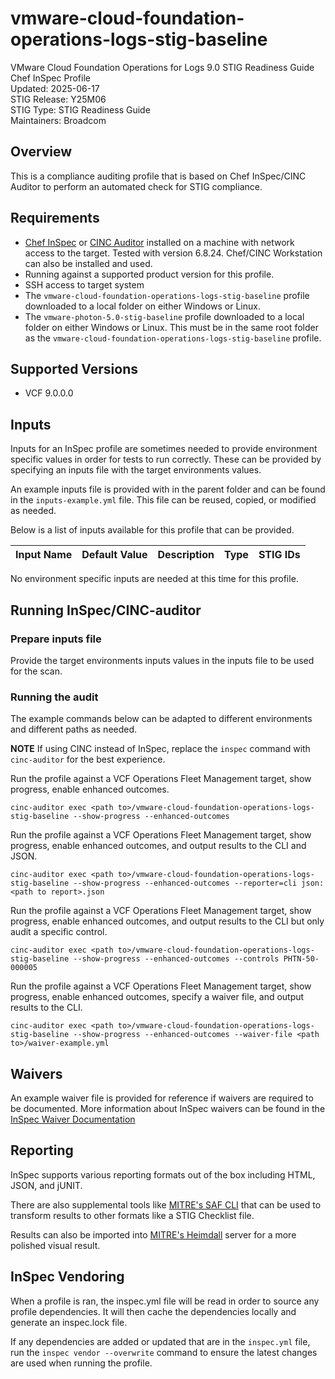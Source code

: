 # vmware-cloud-foundation-operations-logs-stig-baseline
VMware Cloud Foundation Operations for Logs 9.0 STIG Readiness Guide Chef InSpec Profile  
Updated: 2025-06-17  
STIG Release: Y25M06  
STIG Type: STIG Readiness Guide  
Maintainers: Broadcom  

## Overview
This is a compliance auditing profile that is based on Chef InSpec/CINC Auditor to perform an automated check for STIG compliance.  

## Requirements
- [Chef InSpec](https://downloads.chef.io/tools/inspec) or [CINC Auditor](https://cinc.sh/start/auditor/) installed on a machine with network access to the target. Tested with version 6.8.24. Chef/CINC Workstation can also be installed and used.
- Running against a supported product version for this profile.
- SSH access to target system
- The `vmware-cloud-foundation-operations-logs-stig-baseline` profile downloaded to a local folder on either Windows or Linux.
- The `vmware-photon-5.0-stig-baseline` profile downloaded to a local folder on either Windows or Linux. This must be in the same root folder as the `vmware-cloud-foundation-operations-logs-stig-baseline` profile.

## Supported Versions
- VCF 9.0.0.0  

## Inputs
Inputs for an InSpec profile are sometimes needed to provide environment specific values in order for tests to run correctly. These can be provided by specifying an inputs file with the target environments values.  

An example inputs file is provided with in the parent folder and can be found in the `inputs-example.yml` file. This file can be reused, copied, or modified as needed. 

Below is a list of inputs available for this profile that can be provided.  

|     Input Name    |       Default Value       | Description |     Type    |   STIG IDs  |
|-------------------|---------------------------|-------------|-------------|-------------|

No environment specific inputs are needed at this time for this profile.  

## Running InSpec/CINC-auditor

### Prepare inputs file
Provide the target environments inputs values in the inputs file to be used for the scan.

### Running the audit
The example commands below can be adapted to different environments and different paths as needed. 

**NOTE** If using CINC instead of InSpec, replace the `inspec` command with `cinc-auditor` for the best experience.  

Run the profile against a VCF Operations Fleet Management target, show progress, enable enhanced outcomes.
```
cinc-auditor exec <path to>/vmware-cloud-foundation-operations-logs-stig-baseline --show-progress --enhanced-outcomes
```

Run the profile against a VCF Operations Fleet Management target, show progress, enable enhanced outcomes, and output results to the CLI and JSON.
```
cinc-auditor exec <path to>/vmware-cloud-foundation-operations-logs-stig-baseline --show-progress --enhanced-outcomes --reporter=cli json:<path to report>.json
```

Run the profile against a VCF Operations Fleet Management target, show progress, enable enhanced outcomes, and output results to the CLI but only audit a specific control.
```
cinc-auditor exec <path to>/vmware-cloud-foundation-operations-logs-stig-baseline --show-progress --enhanced-outcomes --controls PHTN-50-000005
```

Run the profile against a VCF Operations Fleet Management target, show progress, enable enhanced outcomes, specify a waiver file, and output results to the CLI.
```
cinc-auditor exec <path to>/vmware-cloud-foundation-operations-logs-stig-baseline --show-progress --enhanced-outcomes --waiver-file <path to>/waiver-example.yml
```

## Waivers
An example waiver file is provided for reference if waivers are required to be documented. More information about InSpec waivers can be found in the [InSpec Waiver Documentation](https://docs.chef.io/inspec/waivers/)  

## Reporting
InSpec supports various reporting formats out of the box including HTML, JSON, and jUNIT.  

There are also supplemental tools like [MITRE's SAF CLI](https://github.com/mitre/saf) that can be used to transform results to other formats like a STIG Checklist file.  

Results can also be imported into [MITRE's Heimdall](https://github.com/mitre/heimdall2) server for a more polished visual result.

## InSpec Vendoring
When a profile is ran, the inspec.yml file will be read in order to source any profile dependencies. It will then cache the dependencies locally and generate an inspec.lock file.  

If any dependencies are added or updated that are in the `inspec.yml` file, run the `inspec vendor --overwrite` command to ensure the latest changes are used when running the profile.  
